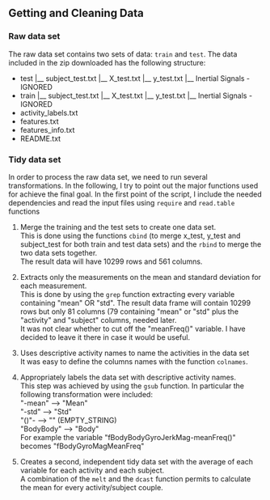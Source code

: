 ## Getting and Cleaning Data

### Raw data set

The raw data set contains two sets of data: ```train``` and ```test```. The data included in the zip downloaded has the following structure:

- test
  |__ subject_test.txt
  |__ X_test.txt
  |__ y_test.txt
  |__ Inertial Signals - IGNORED 
- train
  |__ subject_test.txt
  |__ X_test.txt
  |__ y_test.txt
  |__ Inertial Signals - IGNORED 
- activity_labels.txt
- features.txt
- features_info.txt
- README.txt

### Tidy data set

In order to process the raw data set, we need to run several transformations. In the following, I try to point out the major functions used for achieve the final goal.
In the first point of the script, I include the needed dependencies and read the input files using ```require``` and ```read.table``` functions

1. Merge the training and the test sets to create one data set.  
This is done using the functions ```cbind``` (to merge x_test, y_test and subject_test for both train and test data sets) and the ```rbind``` to merge the two data sets together.  
The result data will have 10299 rows and 561 columns.

2. Extracts only the measurements on the mean and standard deviation for each measurement.  
This is done by using the ```grep``` function extracting every variable containing "mean" OR "std". The result data frame will contain 10299 rows but only 81 columns (79 containing "mean" or "std" plus the "activity" and "subject" columns, needed later.  
It was not clear whether to cut off the "meanFreq()" variable. I have decided to leave it there in case it would be useful.

3. Uses descriptive activity names to name the activities in the data set  
It was easy to define the columns names with the function ```colnames```.

4. Appropriately labels the data set with descriptive activity names.  
This step was achieved by using the ```gsub``` function. In particular the following transformation were included:  
"-mean" --> "Mean"  
"-std" --> "Std"  
"()"- --> "" (EMPTY_STRING)  
"BodyBody" --> "Body"  
For example the variable "fBodyBodyGyroJerkMag-meanFreq()" becomes "fBodyGyroMagMeanFreq"

5. Creates a second, independent tidy data set with the average of each variable for each activity and each subject.  
A combination of the ```melt``` and the ```dcast``` function permits to calculate the mean for every activity/subject couple. 